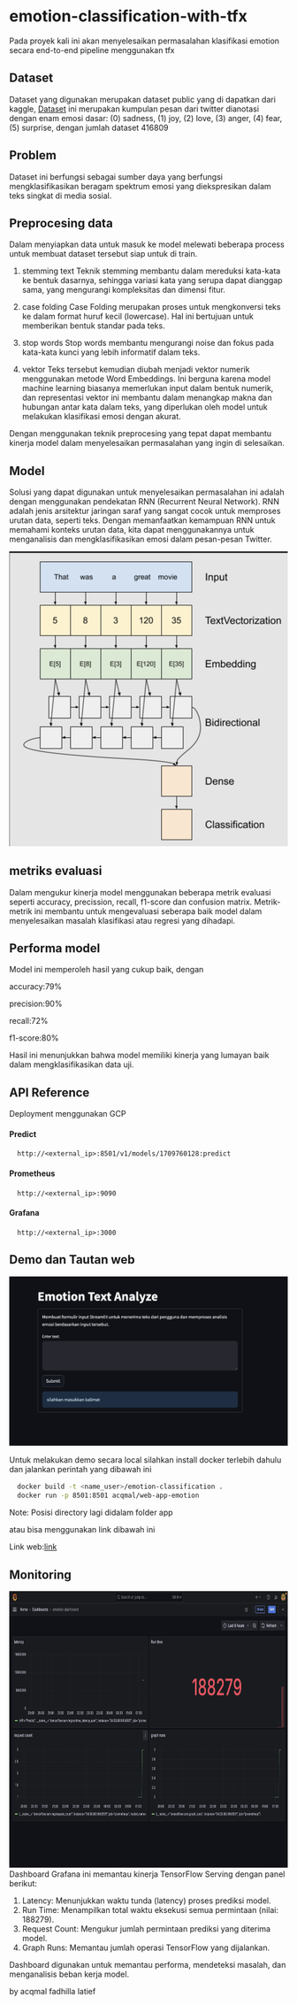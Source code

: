 # emotion-classification-with-tfx

Pada proyek kali ini akan menyelesaikan permasalahan klasifikasi emotion secara end-to-end pipeline menggunakan tfx

## Dataset

Dataset yang digunakan merupakan dataset public yang di dapatkan dari kaggle,
[Dataset](https://www.kaggle.com/datasets/nelgiriyewithana/emotions) ini merupakan kumpulan pesan dari twitter  dianotasi dengan enam emosi dasar: (0) sadness, (1) joy, (2) love, (3) anger, (4) fear, (5) surprise, dengan jumlah dataset 416809

## Problem
Dataset ini berfungsi sebagai sumber daya yang berfungsi mengklasifikasikan beragam spektrum emosi yang diekspresikan dalam teks singkat di media sosial.

## Preprocesing data

Dalam menyiapkan data untuk masuk ke model melewati beberapa process untuk membuat dataset tersebut siap untuk di train.

1. stemming text
Teknik stemming membantu dalam mereduksi kata-kata ke bentuk dasarnya, sehingga variasi kata yang serupa dapat dianggap sama, yang mengurangi kompleksitas dan dimensi fitur. 

2. case folding
Case Folding merupakan proses untuk mengkonversi teks ke dalam format huruf kecil (lowercase). Hal ini bertujuan untuk memberikan bentuk standar pada teks.

3. stop words
Stop words membantu mengurangi noise dan fokus pada kata-kata kunci yang lebih informatif dalam teks.

4. vektor
Teks tersebut kemudian diubah menjadi vektor numerik menggunakan metode Word Embeddings. Ini berguna karena model machine learning biasanya memerlukan input dalam bentuk numerik, dan representasi vektor ini membantu dalam menangkap makna dan hubungan antar kata dalam teks, yang diperlukan oleh model untuk melakukan klasifikasi emosi dengan akurat.

Dengan menggunakan teknik preprocesing yang tepat dapat membantu kinerja model dalam menyelesaikan permasalahan yang ingin di selesaikan.

## Model

Solusi yang dapat digunakan untuk menyelesaikan permasalahan ini adalah dengan menggunakan pendekatan RNN (Recurrent Neural Network). RNN adalah jenis arsitektur jaringan saraf yang sangat cocok untuk memproses urutan data, seperti teks. Dengan memanfaatkan kemampuan RNN untuk memahami konteks urutan data, kita dapat menggunakannya untuk menganalisis dan mengklasifikasikan emosi dalam pesan-pesan Twitter.

<img src="images/model.png" alt="model-img">


## metriks evaluasi

Dalam mengukur kinerja model menggunakan beberapa metrik evaluasi seperti accuracy, precission, recall, f1-score dan confusion matrix. Metrik-metrik ini membantu untuk mengevaluasi seberapa baik model dalam menyelesaikan masalah klasifikasi atau regresi yang dihadapi.

## Performa model

Model ini memperoleh hasil yang cukup baik, dengan

accuracy:79% 

precision:90%

recall:72% 

f1-score:80%

Hasil ini menunjukkan bahwa model memiliki kinerja yang lumayan baik dalam mengklasifikasikan data uji.

## API Reference

Deployment menggunakan GCP

#### Predict

```http
  http://<external_ip>:8501/v1/models/1709760128:predict
```

#### Prometheus

```http
  http://<external_ip>:9090
```

#### Grafana

```http
  http://<external_ip>:3000 
```

## Demo dan Tautan web
<img src="images/image-web.png" alt="img">

Untuk melakukan demo secara local silahkan install docker terlebih dahulu dan jalankan perintah yang dibawah ini
```bash
  docker build -t <name_user>/emotion-classification .
  docker run -p 8501:8501 acqmal/web-app-emotion
```
Note: Posisi directory lagi didalam folder app

atau bisa menggunakan link dibawah ini

Link web:<a href="https://emotion-classification-tfx.streamlit.app/">link</a>

## Monitoring
<img src="images/acqmal-grafana-dashboard.png" alt="image" width="1000" height="500">Dashboard Grafana ini memantau kinerja TensorFlow Serving dengan panel berikut:

1. Latency: Menunjukkan waktu tunda (latency) proses prediksi model.
2. Run Time: Menampilkan total waktu eksekusi semua permintaan (nilai: 188279).
3. Request Count: Mengukur jumlah permintaan prediksi yang diterima model.
4. Graph Runs: Memantau jumlah operasi TensorFlow yang dijalankan.

Dashboard digunakan untuk memantau performa, mendeteksi masalah, dan menganalisis beban kerja model.

by acqmal fadhilla latief

